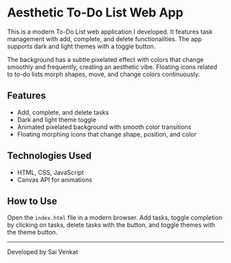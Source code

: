 # Aesthetic To-Do List Web App

This is a modern To-Do List web application I developed. It features task management with add, complete, and delete functionalities. The app supports dark and light themes with a toggle button.

The background has a subtle pixelated effect with colors that change smoothly and frequently, creating an aesthetic vibe. Floating icons related to to-do lists morph shapes, move, and change colors continuously.

## Features

- Add, complete, and delete tasks
- Dark and light theme toggle
- Animated pixelated background with smooth color transitions
- Floating morphing icons that change shape, position, and color

## Technologies Used

- HTML, CSS, JavaScript
- Canvas API for animations

## How to Use

Open the `index.html` file in a modern browser. Add tasks, toggle completion by clicking on tasks, delete tasks with the button, and toggle themes with the theme button.

---

Developed by Sai Venkat
